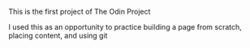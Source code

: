 This is the first project of The Odin Project

I used this as an opportunity to practice building a page from scratch, placing content, and using git